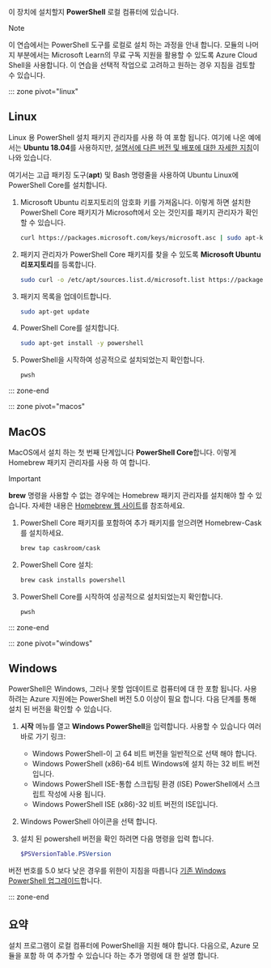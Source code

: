 이 장치에 설치할지 **PowerShell** 로컬 컴퓨터에 있습니다.

> [!NOTE]
> 이 연습에서는 PowerShell 도구를 로컬로 설치 하는 과정을 안내 합니다. 모듈의 나머지 부분에서는 Microsoft Learn의 무료 구독 지원을 활용할 수 있도록 Azure Cloud Shell을 사용합니다. 이 연습을 선택적 작업으로 고려하고 원하는 경우 지침을 검토할 수 있습니다.

::: zone pivot="linux"

## <a name="linux"></a>Linux

Linux 용 PowerShell 설치 패키지 관리자를 사용 하 여 포함 됩니다. 여기에 나온 예에서는 **Ubuntu 18.04**를 사용하지만, [설명서에 다른 버전 및 배포에 대한 자세한 지침](https://docs.microsoft.com/powershell/scripting/setup/installing-powershell-core-on-linux)이 나와 있습니다.

여기서는 고급 패키징 도구(**apt**) 및 Bash 명령줄을 사용하여 Ubuntu Linux에 PowerShell Core를 설치합니다. 

1. Microsoft Ubuntu 리포지토리의 암호화 키를 가져옵니다. 이렇게 하면 설치한 PowerShell Core 패키지가 Microsoft에서 오는 것인지를 패키지 관리자가 확인할 수 있습니다.

    ```bash
    curl https://packages.microsoft.com/keys/microsoft.asc | sudo apt-key add -
    ```

1. 패키지 관리자가 PowerShell Core 패키지를 찾을 수 있도록 **Microsoft Ubuntu 리포지토리**를 등록합니다.

    ```bash
    sudo curl -o /etc/apt/sources.list.d/microsoft.list https://packages.microsoft.com/config/ubuntu/18.04/prod.list
    ```

1. 패키지 목록을 업데이트합니다.

    ```bash
    sudo apt-get update
    ```

1. PowerShell Core를 설치합니다.

    ```bash
    sudo apt-get install -y powershell
    ```

1. PowerShell을 시작하여 성공적으로 설치되었는지 확인합니다.

    ```bash
    pwsh
    ```
::: zone-end

::: zone pivot="macos"

## <a name="macos"></a>MacOS

MacOS에서 설치 하는 첫 번째 단계입니다 **PowerShell Core**합니다. 이렇게 Homebrew 패키지 관리자를 사용 하 여 합니다.

> [!IMPORTANT]
> **brew** 명령을 사용할 수 없는 경우에는 Homebrew 패키지 관리자를 설치해야 할 수 있습니다. 자세한 내용은 [Homebrew 웹 사이트](https://brew.sh/)를 참조하세요.

1. PowerShell Core 패키지를 포함하여 추가 패키지를 얻으려면 Homebrew-Cask를 설치하세요.

    ```bash
    brew tap caskroom/cask
    ```

1. PowerShell Core 설치:

    ```bash
    brew cask installs powershell
    ```

1. PowerShell Core를 시작하여 성공적으로 설치되었는지 확인합니다.

    ```bash
    pwsh
    ```

::: zone-end

::: zone pivot="windows"

## <a name="windows"></a>Windows
PowerShell은 Windows, 그러나 못할 업데이트로 컴퓨터에 대 한 포함 됩니다. 사용 하려는 Azure 지원에는 PowerShell 버전 5.0 이상이 필요 합니다. 다음 단계를 통해 설치 된 버전을 확인할 수 있습니다.

1. **시작** 메뉴를 열고 **Windows PowerShell**을 입력합니다. 사용할 수 있습니다 여러 바로 가기 링크:
    - Windows PowerShell-이 고 64 비트 버전을 일반적으로 선택 해야 합니다.
    - Windows PowerShell (x86)-64 비트 Windows에 설치 하는 32 비트 버전입니다.
    - Windows PowerShell ISE-통합 스크립팅 환경 (ISE) PowerShell에서 스크립트 작성에 사용 됩니다. 
    - Windows PowerShell ISE (x86)-32 비트 버전의 ISE입니다.

1. Windows PowerShell 아이콘을 선택 합니다.

1. 설치 된 powershell 버전을 확인 하려면 다음 명령을 입력 합니다.

    ```powershell
    $PSVersionTable.PSVersion
    ```
    
버전 번호를 5.0 보다 낮은 경우를 위한이 지침을 따릅니다 [기존 Windows PowerShell 업그레이드](https://docs.microsoft.com/powershell/scripting/setup/installing-windows-powershell?view=powershell-6#upgrading-existing-windows-powershell)합니다.

::: zone-end

## <a name="summary"></a>요약
설치 프로그램이 로컬 컴퓨터에 PowerShell을 지원 해야 합니다. 다음으로, Azure 모듈을 포함 하 여 추가할 수 있습니다 하는 추가 명령에 대 한 설명 합니다.